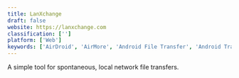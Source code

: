 ```yaml
---
title: LanXchange
draft: false 
website: https://lanxchange.com
classification: ['']
platform: ['Web']
keywords: ['AirDroid', 'AirMore', 'Android File Transfer', 'Android Transfer for PC', 'Commander One', 'Coolmuster Android Assistant', 'Dukto R6', 'Feem', 'FileTransfer.io', 'Framadrop', 'KDE Connect', 'Mobizen', 'PsiTransfer', 'SHAREit', 'Samsung SideSync', 'Send Anywhere', 'ShareDrop', 'UploadFiles.io']
---
```

A simple tool for spontaneous, local network file transfers.